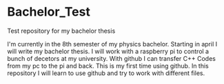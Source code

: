 # Bachelor_Test
Test repository for my bachelor thesis

I'm currently in the 8th semester of my physics bachelor. Starting in april I will write my bachelor thesis. I will work with a raspberry pi to control a bunch of decetors at my university.
With github I can transfer C++ Codes from my pc to the pi and back. 
This is my first time using github. 
In this repository I will learn to use github and try to work with different files. 
